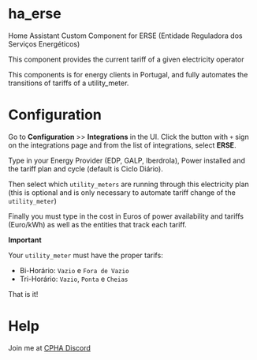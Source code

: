# ha_erse
Home Assistant Custom Component for ERSE (Entidade Reguladora dos Serviços Energéticos)

This component provides the current tariff of a given electricity operator

This components is for energy clients in Portugal, and fully automates the transitions of tariffs of a utility_meter.

# Configuration

Go to **Configuration** >> **Integrations** in the UI. Click the button with `+` sign on the integrations page and from the list of integrations, select **ERSE**.

Type in your Energy Provider (EDP, GALP, Iberdrola), Power installed and the tariff plan and cycle (default is Ciclo Diário).

Then select which `utility_meters` are running through this electricity plan (this is optional and is only necessary to automate tariff change of the `utility_meter`)

Finally you must type in the cost in Euros of power availability and tariffs (Euro/kWh) as well as the entities that track each tariff.

**Important**

Your `utility_meter` must have the proper tarifs:
- Bi-Horário: `Vazio` e `Fora de Vazio`
- Tri-Horário: `Vazio`, `Ponta` e `Cheias`

That is it!

# Help

Join me at [CPHA Discord](https://discord.gg/Mh9mTEA)
